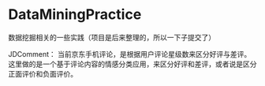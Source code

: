# DataMiningPractice
数据挖掘相关的一些实践（项目是后来整理的，所以一下子提交了）

JDComment：
当前京东手机评论，是根据用户评论星级数来区分好评与差评。
这里做的是一个基于评论内容的情感分类应用，来区分好评和差评，或者说是区分正面评价和负面评价。
